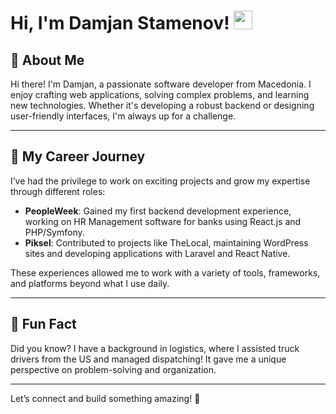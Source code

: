 # Hi, I'm Damjan Stamenov! <img src="https://raw.githubusercontent.com/MartinHeinz/MartinHeinz/master/wave.gif" width="30px" height="30px">

## 👋 About Me
Hi there! I'm Damjan, a passionate software developer from Macedonia. I enjoy crafting web applications, solving complex problems, and learning new technologies. Whether it's developing a robust backend or designing user-friendly interfaces, I'm always up for a challenge.

---

## 💼 My Career Journey
I’ve had the privilege to work on exciting projects and grow my expertise through different roles:

- **PeopleWeek**: Gained my first backend development experience, working on HR Management software for banks using React.js and PHP/Symfony.
- **Piksel**: Contributed to projects like TheLocal, maintaining WordPress sites and developing applications with Laravel and React Native.

These experiences allowed me to work with a variety of tools, frameworks, and platforms beyond what I use daily.

---

## 🌟 Fun Fact
Did you know? I have a background in logistics, where I assisted truck drivers from the US and managed dispatching! It gave me a unique perspective on problem-solving and organization.

---

Let’s connect and build something amazing! 🤝
